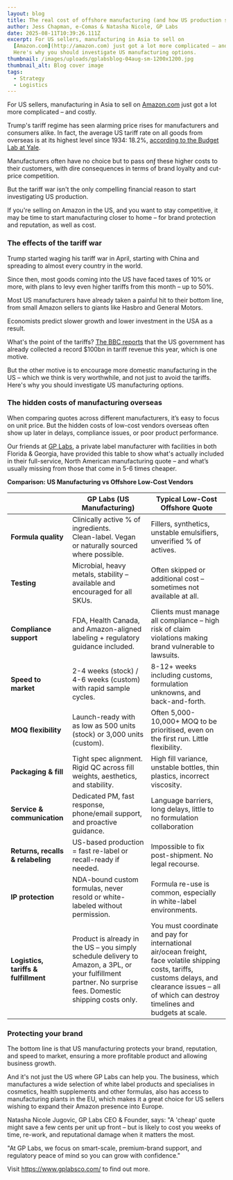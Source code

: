 ```yaml
---
layout: blog
title: The real cost of offshore manufacturing (and how US production solves it!)
author: Jess Chapman, e-Comas & Natasha Nicole, GP Labs
date: 2025-08-11T10:39:26.111Z
excerpt: For US sellers, manufacturing in Asia to sell on
  [Amazon.com](http://amazon.com) just got a lot more complicated – and costly.
  Here's why you should investigate US manufacturing options.
thumbnail: /images/uploads/gplabsblog-04aug-sm-1200x1200.jpg
thumbnail_alt: Blog cover image
tags:
  - Strategy
  - Logistics
---
```

<!--StartFragment-->

For US sellers, manufacturing in Asia to sell on [Amazon.com](http://amazon.com) just got a lot more complicated – and costly. 

Trump's tariff regime has seen alarming price rises for manufacturers and consumers alike. In fact, the average US tariff rate on all goods from overseas is at its highest level since 1934: 18.2%, [according to the Budget Lab at Yale](https://budgetlab.yale.edu/research/state-us-tariffs-july-28-2025).

Manufacturers often have no choice but to pass onƒ these higher costs to their customers, with dire consequences in terms of brand loyalty and cut-price competition. 

But the tariff war isn't the only compelling financial reason to start investigating US production.

If you're selling on Amazon in the US, and you want to stay competitive, it may be time to start manufacturing closer to home – for brand protection and reputation, as well as cost. 

### The effects of the tariff war

Trump started waging his tariff war in April, starting with China and spreading to almost every country in the world. 

Since then, most goods coming into the US have faced taxes of 10% or more, with plans to levy even higher tariffs from this month – up to 50%. 

Most US manufacturers have already taken a painful hit to their bottom line, from small Amazon sellers to giants like Hasbro and General Motors. 

Economists predict slower growth and lower investment in the USA as a result. 

What's the point of the tariffs? [The BBC reports](https://www.bbc.co.uk/news/articles/cqx2xx8qpl4o) that the US government has already collected a record $100bn in tariff revenue this year, which is one motive.

But the other motive is to encourage more domestic manufacturing in the US – which we think is very worthwhile, and not just to avoid the tariffs. Here's why you should investigate US manufacturing options. 

### The hidden costs of manufacturing overseas 

When comparing quotes across different manufacturers, it’s easy to focus on unit price. But the hidden costs of low-cost vendors overseas often show up later in delays, compliance issues, or poor product performance.

Our friends at [GP Labs](https://www.gplabsco.com/), a private label manufacturer with facilities in both Florida & Georgia, have provided this table to show what's actually included in their full-service, North American manufacturing quote – and what’s usually missing from those that come in 5-6 times cheaper.

<strong style="text-align: center;">
  Comparison: US Manufacturing vs Offshore Low-Cost Vendors 
</strong>



|     | **GP Labs (US Manufacturing)** | **Typical Low-Cost Offshore Quote** |
| --- | --- | --- |
| **Formula quality** | Clinically active % of ingredients. <br> Clean-label. Vegan or naturally sourced where possible. | Fillers, synthetics, unstable emulsifiers, unverified % of actives. |
| **Testing** | Microbial, heavy metals, stability – available and encouraged for all SKUs. | Often skipped or additional cost – sometimes not available at all. |
| **Compliance support** | FDA, Health Canada, and Amazon-aligned labeling + regulatory guidance included. | Clients must manage all compliance – high risk of claim violations making brand vulnerable to lawsuits. |
| **Speed to market** | 2-4 weeks (stock) / 4-6 weeks (custom) with rapid sample cycles. | 8-12+ weeks including customs, formulation unknowns, and back-and-forth.
| **MOQ flexibility** | Launch-ready with as low as 500 units (stock) or 3,000 units (custom). | Often 5,000-10,000+ MOQ to be prioritised, even on the first run. Little flexibility. |
| **Packaging & fill** | Tight spec alignment. Rigid QC across fill weights, aesthetics, and stability. | High fill variance, unstable bottles, thin plastics, incorrect viscosity. |
| **Service & communication** | Dedicated PM, fast response, phone/email support, and proactive guidance. | Language barriers, long delays, little to no formulation collaboration |
| **Returns, recalls & relabeling** | US-based production = fast re-label or recall-ready if needed. | Impossible to fix post-shipment. No legal recourse. |
| **IP protection** | NDA-bound custom formulas, never resold or white-labeled without permission. | Formula re-use is common, especially in white-label environments. |
| **Logistics, tariffs & fulfillment** | Product is already in the US – you simply schedule delivery to Amazon, a 3PL, or your fulfillment partner. No surprise fees. Domestic shipping costs only. | You must coordinate and pay for international air/ocean freight, face volatile shipping costs, tariffs, customs delays, and clearance issues – all of which can destroy timelines and budgets at scale. |


### Protecting your brand

The bottom line is that US manufacturing protects your brand, reputation, and speed to market, ensuring a more profitable product and allowing business growth.

And it's not just the US where GP Labs can help you. The business, which manufactures a wide selection of white label products and specialises in cosmetics, health supplements and other formulas, also has access to manufacturing plants in the EU, which makes it a great choice for US sellers wishing to expand their Amazon presence into Europe.

Natasha Nicole Jugovic, GP Labs CEO & Founder, says: "A 'cheap' quote might save a few cents per unit up front – but is likely to cost you weeks of time, re-work, and reputational damage when it matters the most. 

"At GP Labs, we focus on smart-scale, premium-brand support, and regulatory peace of mind so you can grow with confidence."

Visit <https://www.gplabsco.com/> to find out more.

<!--EndFragment-->